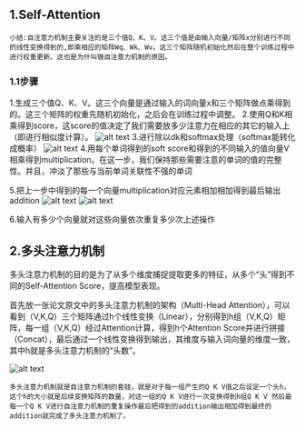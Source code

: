 ## 1.Self-Attention
    小结:自注意力机制主要关注的是三个值Q、K、V。这三个值是由输入向量/矩阵x分别进行不同的线性变换得到的,即乘相应的矩阵Wq、Wk、Wv。这三个矩阵随机初始化然后在整个训练过程中进行权重更新。这也是为什叫做自注意力机制的原因。

### 1.1步骤
1.生成三个值Q、K、V。这三个向量是通过输入的词向量x和三个矩阵做点乘得到的。这三个矩阵的权重先随机初始化，之后会在训练过程中调整。
2.使用Q和K相乘得到score，这score的值决定了我们需要放多少注意力在相应的其它的输入上（即进行相似度计算）。
![alt text](https://i-blog.csdnimg.cn/blog_migrate/d6dca7ec562f69c90e0134b7a13bf9b1.png)
3.进行除以dk和softmax处理（softmax能转化成概率）
![alt text](https://pica.zhimg.com/v2-4452fdaaa04686aa270010f57f4db2aa_r.jpg)
4.用每个单词得到的soft score和得到的不同输入的值向量V相乘得到multiplication。在这一步，我们保持那些需要注意的单词的值的完整性。并且，冲淡了那些与当前单词关联性不强的单词

5.把上一步中得到的每一个向量multiplication对应元素相加相加得到最后输出addition
![alt text](https://i-blog.csdnimg.cn/blog_migrate/404863933acbb890777f3ed9aac294bb.png)
![alt text](https://i-blog.csdnimg.cn/blog_migrate/3fabea30afe362c864b261a7e4de1772.png)

6.输入有多少个向量就对这些向量依次重复多少次上述操作

## 2.多头注意力机制
多头注意力机制的目的是为了从多个维度捕捉提取更多的特征，从多个“头”得到不同的Self-Attention Score，提高模型表现。

首先放一张论文原文中的多头注意力机制的架构（Multi-Head Attention），可以看到（V,K,Q）三个矩阵通过h个线性变换（Linear），分别得到h组（V,K,Q）矩阵，每一组（V,K,Q）经过Attention计算，得到h个Attention Score并进行拼接（Concat），最后通过一个线性变换得到输出，其维度与输入词向量的维度一致，其中h就是多头注意力机制的“头数”。

![alt text](https://i-blog.csdnimg.cn/blog_migrate/5fd02f549e1d4e0dc33f8ef36202011d.png)

    多头注意力机制就是自注意力机制的套娃，就是对于每一组产生的Q K V值之后设定一个头h，这个h的大小就是后续变换矩阵的数量，对这一组的Q K V进行一次变换得到h组Q K V 然后最每一个Q K V进行自注意力机制的重复操作最后把得到的addition输出相加得到最终的addition就完成了多头注意力机制了。